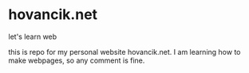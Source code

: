 hovancik.net
============

let's learn web

this is repo for my personal website hovancik.net.
I am learning how to make webpages, so any comment is fine. 
